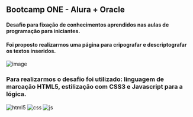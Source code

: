 ## Bootcamp ONE - Alura + Oracle
#### Desafio para fixação de conhecimentos aprendidos nas aulas de programação para iniciantes.
#### Foi proposto realizarmos uma página para cripografar e descriptografar os textos inseridos.


![image](https://github.com/Andrea-Santos20/challenge-first/assets/71380725/06a6ac12-e091-4f2b-9de1-6d6447d26f85)


### Para realizarmos o desafio foi utilizado: linguagem de marcação HTML5, estilização com CSS3 e Javascript para a lógica.
<div style="display: inline_block">
 <img align="center" alt="html5" src="https://img.shields.io/badge/HTML5-E34F26?style=for-the-badge&logo=html5&logoColor=white" />
 <img align="center" alt="css" src="https://img.shields.io/badge/CSS3-1572B6?style=for-the-badge&logo=css3&logoColor=white" />
 <img align="center" alt="js" src="https://img.shields.io/badge/JavaScript-F7DF1E?style=for-the-badge&logo=javascript&logoColor=black" />
<div/>
